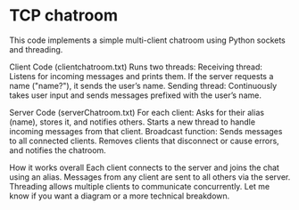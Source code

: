 # TCP chatroom
This code implements a simple multi-client chatroom using Python sockets and threading.

Client Code (clientchatroom.txt)
Runs two threads:
Receiving thread: Listens for incoming messages and prints them. If the server requests a name ("name?"), it sends the user’s name.
Sending thread: Continuously takes user input and sends messages prefixed with the user’s name.

Server Code (serverChatroom.txt)
For each client:
Asks for their alias (name), stores it, and notifies others.
Starts a new thread to handle incoming messages from that client.
Broadcast function: Sends messages to all connected clients.
Removes clients that disconnect or cause errors, and notifies the chatroom.

How it works overall
Each client connects to the server and joins the chat using an alias.
Messages from any client are sent to all others via the server.
Threading allows multiple clients to communicate concurrently.
Let me know if you want a diagram or a more technical breakdown.
